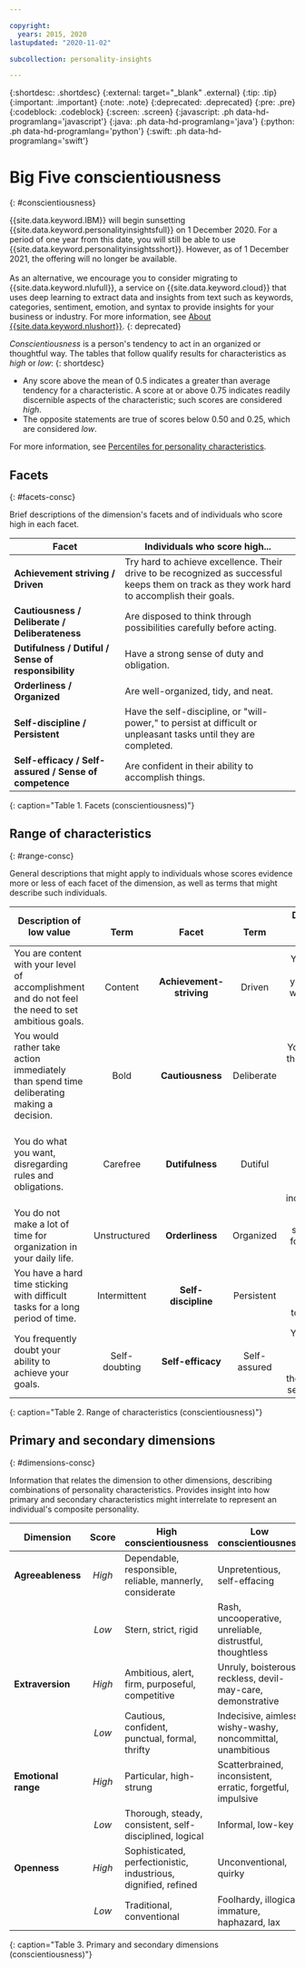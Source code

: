 ```yaml
---

copyright:
  years: 2015, 2020
lastupdated: "2020-11-02"

subcollection: personality-insights

---
```


{:shortdesc: .shortdesc}
{:external: target="_blank" .external}
{:tip: .tip}
{:important: .important}
{:note: .note}
{:deprecated: .deprecated}
{:pre: .pre}
{:codeblock: .codeblock}
{:screen: .screen}
{:javascript: .ph data-hd-programlang='javascript'}
{:java: .ph data-hd-programlang='java'}
{:python: .ph data-hd-programlang='python'}
{:swift: .ph data-hd-programlang='swift'}

# Big Five conscientiousness
{: #conscientiousness}

{{site.data.keyword.IBM}} will begin sunsetting {{site.data.keyword.personalityinsightsfull}} on 1 December 2020. For a period of one year from this date, you will still be able to use {{site.data.keyword.personalityinsightsshort}}. However, as of 1 December 2021, the offering will no longer be available.<br/><br/>As an alternative, we encourage you to consider migrating to {{site.data.keyword.nlufull}}, a service on {{site.data.keyword.cloud}} that uses deep learning to extract data and insights from text such as keywords, categories, sentiment, emotion, and syntax to provide insights for your business or industry. For more information, see [About {{site.data.keyword.nlushort}}](https://cloud.ibm.com/docs/natural-language-understanding?topic=natural-language-understanding-about).
{: deprecated}

*Conscientiousness* is a person's tendency to act in an organized or thoughtful way. The tables that follow qualify results for characteristics as *high* or *low*:
{: shortdesc}

-   Any score above the mean of 0.5 indicates a greater than average tendency for a characteristic. A score at or above 0.75 indicates readily discernible aspects of the characteristic; such scores are considered *high*.
-   The opposite statements are true of scores below 0.50 and 0.25, which are considered *low*.

For more information, see [Percentiles for personality characteristics](/docs/personality-insights?topic=personality-insights-numeric#percentiles).

## Facets
{: #facets-consc}

Brief descriptions of the dimension's facets and of individuals who score high in each facet.

| Facet | Individuals who score high... |
|-------|-------------------------------|
| **Achievement striving / Driven** | Try hard to achieve excellence. Their drive to be recognized as successful keeps them on track as they work hard to accomplish their goals. |
| **Cautiousness / Deliberate / Deliberateness** | Are disposed to think through possibilities carefully before acting. |
| **Dutifulness / Dutiful / Sense of responsibility** | Have a strong sense of duty and obligation. |
| **Orderliness / Organized** | Are well-organized, tidy, and neat. |
| **Self-discipline / Persistent** | Have the self-discipline, or "will-power," to persist at difficult or unpleasant tasks until they are completed. |
| **Self-efficacy / Self-assured / Sense of competence** | Are confident in their ability to accomplish things. |
{: caption="Table 1. Facets (conscientiousness)"}

## Range of characteristics
{: #range-consc}

General descriptions that might apply to individuals whose scores evidence more or less of each facet of the dimension, as well as terms that might describe such individuals.

| Description of<br/>low value | <br/>Term | <br/>Facet | <br/>Term | Description of<br/>high value |
|------------------------------|:---------:|:----------:|:---------:|------------------------------:|
| You are content with your level of accomplishment and do not feel the need to set ambitious goals. | Content | **Achievement-striving** | Driven | You set high goals for yourself and work hard to achieve them. |
| You would rather take action immediately than spend time deliberating making a decision. | Bold | **Cautiousness** | Deliberate | You carefully think through decisions before making them. |
| You do what you want, disregarding rules and obligations. | Carefree | **Dutifulness** | Dutiful | You take rules and obligations seriously, even when they are inconvenient. |
| You do not make a lot of time for organization in your daily life. | Unstructured | **Orderliness** | Organized | You feel a strong need for structure in your life. |
| You have a hard time sticking with difficult tasks for a long period of time. | Intermittent | **Self-discipline** | Persistent | You can tackle and stick with tough tasks. |
| You frequently doubt your ability to achieve your goals. | Self-doubting | **Self-efficacy** | Self-assured | You feel you have the ability to succeed in the tasks you set out to do. |
{: caption="Table 2. Range of characteristics (conscientiousness)"}

## Primary and secondary dimensions
{: #dimensions-consc}

Information that relates the dimension to other dimensions, describing combinations of personality characteristics. Provides insight into how primary and secondary characteristics might interrelate to represent an individual's composite personality.

| Dimension | Score | High conscientiousness | Low conscientiousness |
|-----------|:-----:|------------------------|-----------------------|
| **Agreeableness** | *High* | Dependable, responsible, reliable, mannerly, considerate | Unpretentious, self-effacing |
|  | *Low* | Stern, strict, rigid | Rash, uncooperative, unreliable, distrustful, thoughtless |
| **Extraversion** | *High* | Ambitious, alert, firm, purposeful, competitive | Unruly, boisterous, reckless, devil-may-care, demonstrative |
|  | *Low* | Cautious, confident, punctual, formal, thrifty | Indecisive, aimless, wishy-washy, noncommittal, unambitious |
| **Emotional range** | *High* | Particular, high-strung | Scatterbrained, inconsistent, erratic, forgetful, impulsive |
|  | *Low* | Thorough, steady, consistent, self-disciplined, logical | Informal, low-key |
| **Openness** | *High* | Sophisticated, perfectionistic, industrious, dignified, refined | Unconventional, quirky |
|  | *Low* | Traditional, conventional | Foolhardy, illogical, immature, haphazard, lax |
{: caption="Table 3. Primary and secondary dimensions (conscientiousness)"}
